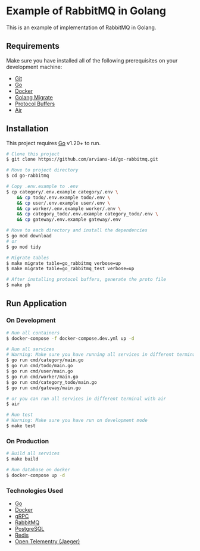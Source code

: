 # Example of RabbitMQ in Golang

This is an example of implementation of RabbitMQ in Golang.

## Requirements
Make sure you have installed all of the following prerequisites on your development machine:
* [Git](https://git-scm.com/)
* [Go](https://golang.org/)
* [Docker](https://www.docker.com/)
* [Golang Migrate](https://github.com/golang-migrate/migrate)
* [Protocol Buffers](https://developers.google.com/protocol-buffers/docs/gotutorial)
* [Air](https://github.com/cosmtrek/air)

## Installation
This project requires [Go](https://golang.org/) v1.20+ to run.

```bash
# Clone this project
$ git clone https://github.com/arvians-id/go-rabbitmq.git

# Move to project directory
$ cd go-rabbitmq

# Copy .env.example to .env
$ cp category/.env.example category/.env \
    && cp todo/.env.example todo/.env \
    && cp user/.env.example user/.env \
    && cp worker/.env.example worker/.env \
    && cp category_todo/.env.example category_todo/.env \
    && cp gateway/.env.example gateway/.env

# Move to each directory and install the dependencies
$ go mod download
# or
$ go mod tidy

# Migrate tables
$ make migrate table=go_rabbitmq verbose=up
$ make migrate table=go_rabbitmq_test verbose=up

# After installing protocol buffers, generate the proto file
$ make pb
```


## Run Application

### On Development
```bash
# Run all containers
$ docker-compose -f docker-compose.dev.yml up -d

# Run all services
# Warning: Make sure you have running all services in different terminal
$ go run cmd/category/main.go
$ go run cmd/todo/main.go
$ go run cmd/user/main.go
$ go run cmd/worker/main.go
$ go run cmd/category_todo/main.go
$ go run cmd/gateway/main.go

# or you can run all services in different terminal with air
$ air

# Run test
# Warning: Make sure you have run on development mode
$ make test
```

### On Production
```bash
# Build all services
$ make build

# Run database on docker
$ docker-compose up -d
```

### Technologies Used
* [Go](https://golang.org/)
* [Docker](https://www.docker.com/)
* [gRPC](https://grpc.io/)
* [RabbitMQ](https://www.rabbitmq.com/)
* [PostgreSQL](https://www.postgresql.org/)
* [Redis](https://redis.io/)
* [Open Telementry (Jaeger)](https://opentelemetry.io/)